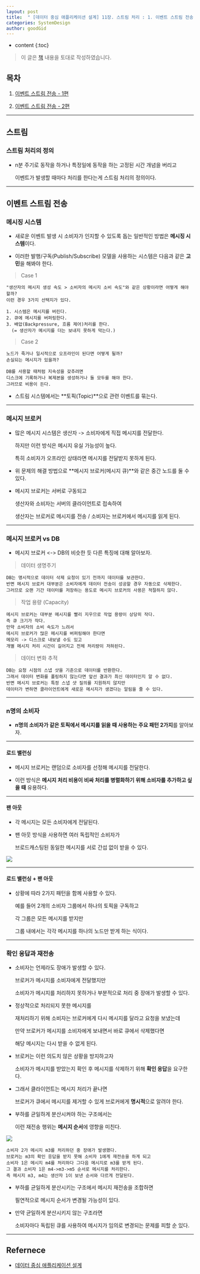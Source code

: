```yaml
---
layout: post
title:  " [데이터 중심 애플리케이션 설계] 11장. 스트림 처리 : 1. 이벤트 스트림 전송 - 1편 "
categories: SystemDesign
author: goodGid
---
```

* content
{:toc}

> 이 글은 [책](https://book.naver.com/bookdb/book_detail.nhn?bid=13483879) 내용을 토대로 작성하였습니다.

## 목차

1. [이벤트 스트림 전송 - 1편]({{site.url}}/SD-Stream-Processing-Event-Stram-Send-1)

2. [이벤트 스트림 전송 - 2편]({{site.url}}/SD-Stream-Processing-Event-Stram-Send-2)

---

## 스트림

### 스트림 처리의 정의

* n분 주기로 동작을 하거나 특정일에 동작을 하는 고정된 시간 개념을 버리고

  이벤트가 발생할 때마다 처리를 한다는게 스트림 처리의 정의이다.




---

## 이벤트 스트림 전송

### 메시징 시스템

* 새로운 이벤트 발생 시 소비자가 인지할 수 있도록 돕는 일반적인 방법은 **메시징 시스템**이다.

* 이러한 발행/구독(Publish/Subscribe) 모델을 사용하는 시스템은 다음과 같은 **고민**을 해봐야 한다.

> Case 1

```
"생산자의 메시지 생성 속도 > 소비자의 메시지 소비 속도"와 같은 상황이라면 어떻게 해야 할까?
이런 경우 3가지 선택지가 있다.

1. 시스템은 메시지를 버린다.
2. 큐에 메시지를 버퍼링한다.
3. 배압(Backpressure, 흐름 제어)처리를 한다. 
  (= 생산자가 메시지를 더는 보내지 못하게 막는다.)
```

> Case 2

```
노드가 죽거나 일시적으로 오프라인이 된다면 어떻게 될까?
손실되는 메시지가 있을까?

DB를 사용할 때처럼 지속성을 갖추려면 
디스크에 기록하거나 복제본을 생성하거나 둘 모두를 해야 한다.
그러므로 비용이 든다.
```

* 스트림 시스템에서는 **토픽(Topic)**으로 관련 이벤트를 묶는다.

---

### 메시지 브로커

* 많은 메시지 시스템은 생산자 -> 소비자에게 직접 메시지를 전달한다.

  하지만 이런 방식은 메시지 유실 가능성이 높다.

  특히 소비자가 오프라인 상태라면 메시지를 전달받지 못하게 된다.

* 위 문제의 해결 방법으로 **메시지 브로커(메시지 큐)**와 같은 중간 노드를 둘 수 있다.

* 메시지 브로커는 서버로 구동되고

  생산자와 소비자는 서버의 클라이언트로 접속하여

  생산자는 브로커로 메시지를 전송 / 소비자는 브로커에서 메시지를 읽게 된다.

---

### 메시지 브로커 vs DB

* 메시지 브로커 <-> DB의 비슷한 듯 다른 특징에 대해 알아보자.

> 데이터 생명주기

```
DB는 명시적으로 데이터 삭제 요청이 있기 전까지 데이터를 보관한다.
반면 메시지 브로커 대부분은 소비자에게 데이터 전송이 성공할 경우 자동으로 삭제한다.
그러므로 오랜 기간 데이터를 저장하는 용도로 메시지 브로커의 사용은 적절하지 않다.
```

> 작업 용량 (Capacity)

```
메시지 브로커는 대부분 메시지를 빨리 지우므로 작업 용량이 상당히 작다.
즉 큐 크기가 작다.
만약 소비자의 소비 속도가 느려서
메시지 브로커가 많은 메시지를 버퍼링해야 한다면
메모리 -> 디스크로 내보낼 수도 있고
개별 메시지 처리 시간이 길어지고 전체 처리량이 저하된다.
```

> 데이터 변화 추적

```
DB는 요청 시점의 스냅 샷을 기준으로 데이터를 반환한다.
그래서 데이터 변화를 폴링하지 않는다면 앞선 결과가 최신 데이터인지 알 수 없다.
반면 메시지 브로커는 특정 스냅 샷 질의를 지원하지 않지만
데이터가 변하면 클라이언트에게 새로운 메시지가 생겼다는 알림을 줄 수 있다.
```

---

### n명의 소비자

* **n명의 소비자가 같은 토픽에서 메시지를 읽을 때 사용하는 주요 패턴 2가지**를 알아보자.

---

#### 로드 밸런싱

* 메시지 브로커는 랜덤으로 소비자를 선정해 메시지를 전달한다.

* 이런 방식은 **메시지 처리 비용이 비싸 처리를 병렬화하기 위해 소비자를 추가하고 싶을 때** 유용하다.

---

#### 팬 아웃

* 각 메시지는 모든 소비자에게 전달된다.

* 팬 아웃 방식을 사용하면 여러 독립적인 소비자가 

  브로드캐스팅된 동일한 메시지를 서로 간섭 없이 받을 수 있다.

![](/assets/img/sd/SD-Stream-Processing-Event-Stram-Send-1_1.png)

---

#### 로드 밸런싱 + 팬 아웃

* 상황에 따라 2가지 패턴을 함께 사용할 수 있다.

  예를 들어 2개의 소비자 그룹에서 하나의 토픽을 구독하고

  각 그룹은 모든 메시지를 받지만

  그룹 내에서는 각각 메시지를 하나의 노드만 받게 하는 식이다.

---

### 확인 응답과 재전송

* 소비자는 언제라도 장애가 발생할 수 있다.

  브로커가 메시지를 소비자에게 전달했지만

  소비자가 메시지를 처리하지 못하거나 부분적으로 처리 중 장애가 발생할 수 있다.

* 정상적으로 처리되지 못한 메시지를 

  재처리하기 위해 소비자는 브로커에게 다시 메시지를 달라고 요청을 보냈는데

  만약 브로커가 메시지를 소비자에게 보내면서 바로 큐에서 삭제했다면

  해당 메시지는 다시 받을 수 없게 된다.

* 브로커는 이런 의도치 않은 상황을 방지하고자

  소비자가 메시지를 받았는지 확인 후 메시지를 삭제하기 위해 **확인 응답**을 요구한다.

* 그래서 클라이언트는 메시지 처리가 끝나면 

  브로커가 큐에서 메시지를 제거할 수 있게 브로커에게 **명시적**으로 알려야 한다.

* 부하를 균일하게 분산시켜야 하는 구조에서는

  이런 재전송 행위는 **메시지 순서**에 영향을 미친다.

![](/assets/img/sd/SD-Stream-Processing-Event-Stram-Send-1_2.png)

```
소비자 2가 메시지 m3를 처리하던 중 장애가 발생했다.
브로커는 m3의 확인 응답을 받지 못해 소비자 1에게 재전송을 하게 되고
소비자 1은 메시지 m4를 처리하다 그다음 메시지로 m3를 받게 된다.
그 결과 소비자 1은 m4->m3->m5 순서로 메시지를 처리한다.
즉 메시지 m3, m4는 생산자 1이 보낸 순서와 다르게 전달된다.
```

* 부하를 균일하게 분산시키는 구조에서 메시지 재전송을 조합하면

  필연적으로 메시지 순서가 변경될 가능성이 있다.

* 만약 균일하게 분산시키지 않는 구조라면 

  소비자마다 독립된 큐를 사용하여 메시지가 임의로 변경되는 문제를 피할 순 있다.

---

## Refernece

* [데이터 중심 애플리케이션 설계](https://book.naver.com/bookdb/book_detail.nhn?bid=13483879)
